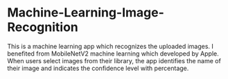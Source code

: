 # Machine-Learning-Image-Recognition
This is a machine learning app which recognizes the uploaded images. I benefited from MobileNetV2 machine learning which developed by Apple. When users select images from their library, the app identifies the name of their image and indicates the confidence level with percentage.
